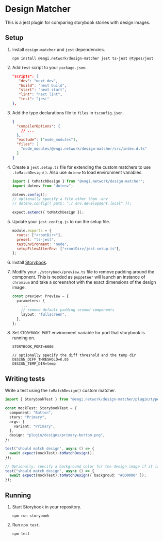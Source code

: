 # Design Matcher

This is a jest plugin for comparing storybook stories with design images.

## Setup

1. Install `design-matcher` and `jest` dependencies.

   ```
   npm install @engi.network/design-matcher jest ts-jest @types/jest
   ```

2. Add `test` script to your `package.json`.

   ```json
   "scripts": {
      "dev": "next dev",
      "build": "next build",
      "start": "next start",
      "lint": "next lint",
      "test": "jest"
   },
   ```

3. Add the type declarations file to `files` in `tsconfig.json`.

   ```json
   {
     "compilerOptions": {
       // ...
     },
     "exclude": ["node_modules"],
     "files": [
       "node_modules/@engi.network/design-matcher/src/index.d.ts"
     ]
   }
   ```

4. Create a `jest.setup.ts` file for extending the custom matchers to use `.toMatchDesign()`. Also use `dotenv` to load environment variables.

   ```typescript
   import { toMatchDesign } from "@engi.network/design-matcher";
   import dotenv from "dotenv";

   dotenv.config();
   // optionally specify a file other than .env
   // dotenv.config({ path: "./.env.development.local" });

   expect.extend({ toMatchDesign });
   ```

5. Update your `jest.config.js` to run the setup file.

   ```javascript
   module.exports = {
     roots: ["<rootDir>"],
     preset: "ts-jest",
     testEnvironment: "node",
     setupFilesAfterEnv: ["<rootDir>/jest.setup.ts"],
   };
   ```

6. Install [Storybook](https://storybook.js.org/docs/react/get-started/install/).

7. Modify your `./storybook/preview.ts` file to remove padding around the component. This is needed as `puppeteer` will launch an instance of `chromium` and take a screenshot with the exact dimensions of the design image.

   ```typescript
   const preview: Preview = {
     parameters: {
       ...
       // remove default padding around components
       layout: "fullscreen",
     },
   };
   ```

8. Set `STORYBOOK_PORT` environment variable for port that storybook is running on.

   ```
   STORYBOOK_PORT=6006

   // optionally specify the diff threshold and the temp dir
   DESIGN_DIFF_THRESHOLD=0.05
   DESIGN_TEMP_DIR=temp
   ```

## Writing tests

Write a test using the `toMatchDesign()` custom matcher.

```typescript
import { StorybookTest } from "@engi.network/design-matcher/plugin/types";

const mockTest: StorybookTest = {
  component: "Button",
  story: "Primary",
  args: {
    variant: "Primary",
  },
  design: "plugin/designs/primary-button.png",
};

test("should match design", async () => {
  await expect(mockTest).toMatchDesign();
});

// Optionally, specify a background color for the design image if it is transparent
test("should match design", async () => {
  await expect(mockTest).toMatchDesign({ backgroud: "#000000" });
});
```

## Running

1. Start Storybook in your repository.

   ```
   npm run storybook
   ```

2. Run `npm test`.

   ```
   npm test
   ```
